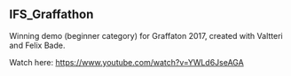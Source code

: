 ## IFS_Graffathon
Winning demo (beginner category) for Graffaton 2017, created with Valtteri and Felix Bade.

Watch here:
https://www.youtube.com/watch?v=YWLd6JseAGA
